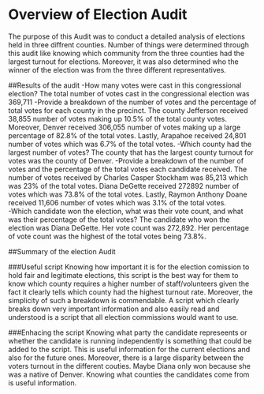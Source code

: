 # Overview of Election Audit
The purpose of this Audit was to conduct a detailed analysis of elections held in three diffrent counties. Number of things were determined through this audit like knowing which community from the three counties had the largest turnout for elections. Moreover, it was also determined who the winner of the election was from the three different representatives. 

##Results of the audit
-How many votes were cast in this congressional election?
The total number of votes cast in the congressional election was 369,711
-Provide a breakdown of the number of votes and the percentage of total votes for each county in the precinct.
The county Jefferson received 38,855 number of votes making up 10.5% of the total county votes. Moreover, Denver received 306,055 number of votes making up a large percentage of 82.8% of the total votes. Lastly, Arapahoe received 24,801 number of votes which was 6.7% of the total votes.
-Which county had the largest number of votes?
The county that has the largest county turnout for votes was the county of Denver. 
-Provide a breakdown of the number of votes and the percentage of the total votes each candidate received.
The number of votes received by Charles Casper Stockham was 85,213 which was 23% of the total votes. Diana DeGette received 272892 number of votes which was 73.8% of the total votes. Lastly, Raymon Anthony Doane received 11,606 number of votes which was 3.1% of the total votes.  
-Which candidate won the election, what was their vote count, and what was their percentage of the total votes?
The candidate who won the election was Diana DeGette. Her vote count was 272,892. Her percentage of vote count was the highest of the total votes being 73.8%.

##Summary of the election Audit

###Useful script
Knowing how important it is for the election comission to hold fair and legitimate elections, this script is the best way for them to know which county requires a higher number of staff/volunteers given the fact it clearly tells which county had the highest turnout rate. Moreover, the simplicity of such a breakdown is commendable. A script which clearly breaks down very important information and also easily read and understood is a script that all election commissions would want to use.

###Enhacing the script
Knowing what party the candidate represeents or whether the candidate is running independently is something that could be added to the script. This is useful information for the current elections and also for the future ones. Moreover, there is a large disparity between the voters turnout in the different couties. Maybe Diana only won because she was a native of Denver. Knowing what counties the candidates come from is useful information.   
